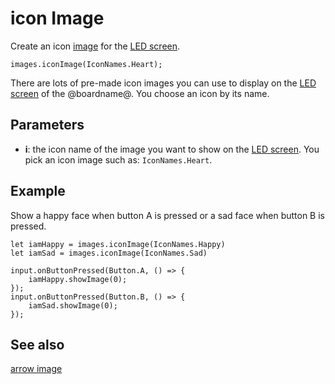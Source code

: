 # icon Image

Create an icon [image](/makecode-blockeditor/reference/images/image) for the [LED screen](/device/screen).

```sig
images.iconImage(IconNames.Heart);
```

There are lots of pre-made icon images you can use to display on the [LED screen](/device/screen) of the @boardname@. You choose an icon by its name.

## Parameters

* **i**: the icon name of the image you want to show on the [LED screen](/device/screen). You pick an icon image such as: `IconNames.Heart`.

## Example

Show a happy face when button A is pressed or a sad face when button B is pressed.

```blocks
let iamHappy = images.iconImage(IconNames.Happy)
let iamSad = images.iconImage(IconNames.Sad)

input.onButtonPressed(Button.A, () => {
    iamHappy.showImage(0);
});
input.onButtonPressed(Button.B, () => {
    iamSad.showImage(0);
});
```

## See also

[arrow image](/makecode-blockeditor/reference/images/arrow-image)
